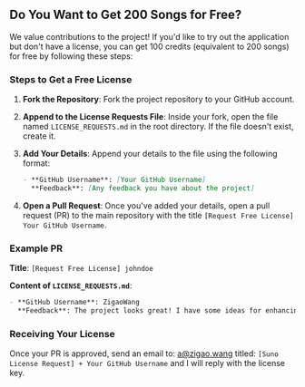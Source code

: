 ## Do You Want to Get 200 Songs for Free?

We value contributions to the project! If you'd like to try out the application but don't have a license, you can get 100 credits (equivalent to 200 songs) for free by following these steps:

### Steps to Get a Free License

1. **Fork the Repository**: Fork the project repository to your GitHub account.

2. **Append to the License Requests File**: Inside your fork, open the file named `LICENSE_REQUESTS.md` in the root directory. If the file doesn't exist, create it.

3. **Add Your Details**: Append your details to the file using the following format:

    ```markdown
    - **GitHub Username**: [Your GitHub Username]
      **Feedback**: [Any feedback you have about the project]
    ```

4. **Open a Pull Request**: Once you've added your details, open a pull request (PR) to the main repository with the title `[Request Free License] Your GitHub Username`.

### Example PR

**Title**: `[Request Free License] johndoe`

**Content of `LICENSE_REQUESTS.md`**:

```markdown
- **GitHub Username**: ZigaoWang
  **Feedback**: The project looks great! I have some ideas for enhancing the user experience.
```

### Receiving Your License

Once your PR is approved, send an email to: [a@zigao.wang](mailto:a@zigao.wang) titled: `[Suno License Request] + Your GitHub Username` and I will reply with the license key.